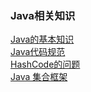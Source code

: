 ### Java相关知识
[Java的基本知识](java_basic/java_basic.md)  
[Java代码规范](java_basic/library/CodeSpecification.md)  
[HashCode的问题](java_hashCode/java_hashCode.md)  
[Java 集合框架](java_collection/java_collection.md)  
